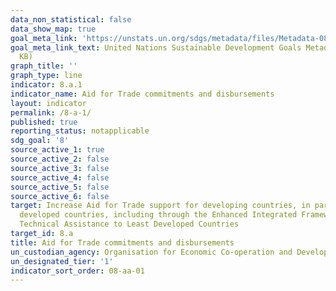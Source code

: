```yaml
---
data_non_statistical: false
data_show_map: true
goal_meta_link: 'https://unstats.un.org/sdgs/metadata/files/Metadata-08-0A-01.pdf '
goal_meta_link_text: United Nations Sustainable Development Goals Metadata (PDF 208
  KB)
graph_title: ''
graph_type: line
indicator: 8.a.1
indicator_name: Aid for Trade commitments and disbursements
layout: indicator
permalink: /8-a-1/
published: true
reporting_status: notapplicable
sdg_goal: '8'
source_active_1: true
source_active_2: false
source_active_3: false
source_active_4: false
source_active_5: false
source_active_6: false
target: Increase Aid for Trade support for developing countries, in particular least
  developed countries, including through the Enhanced Integrated Framework for Trade-related
  Technical Assistance to Least Developed Countries
target_id: 8.a
title: Aid for Trade commitments and disbursements
un_custodian_agency: Organisation for Economic Co-operation and Development (OECD)
un_designated_tier: '1'
indicator_sort_order: 08-aa-01
---
```


